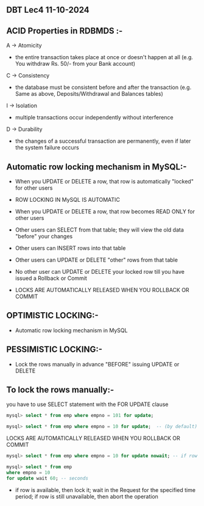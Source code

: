 ## DBT Lec4 11-10-2024

## ACID  Properties in RDBMDS :-
A -> Atomicity
* the entire transaction takes place at once or doesn't happen at all (e.g. You withdraw Rs. 50/- from your Bank account)

C -> Consistency
* the database must be consistent before and after the transaction (e.g. Same as above, Deposits/Withdrawal and Balances tables)

I -> Isolation
* multiple transactions occur independently without interference

D -> Durability
* the changes of a successful transaction are permanently, even if later the system failure occurs

## Automatic row locking mechanism in MySQL:-
* When you UPDATE or DELETE a row, that row is automatically "locked"
for other users

* ROW LOCKING IN MySQL IS AUTOMATIC

* When you UPDATE or DELETE a row, that row becomes READ ONLY
for other users

* Other users can SELECT from that table; they will view the old
data "before" your changes

* Other users can INSERT rows into that table

* Other users can UPDATE or DELETE "other" rows from that table

* No other user can UPDATE or DELETE your locked row till you have
issued a Rollback or Commit

* LOCKS ARE AUTOMATICALLY RELEASED WHEN YOU ROLLBACK OR COMMIT

## OPTIMISTIC LOCKING:-

* Automatic row locking mechanism in MySQL

## PESSIMISTIC LOCKING:-

* Lock the rows manually in advance "BEFORE" issuing UPDATE or DELETE

## To lock the rows manually:-
you have to use SELECT statement with the FOR UPDATE clause

```sql
mysql> select * from emp where empno = 101 for update;
```

```sql
mysql> select * from emp where empno = 10 for update;  -- (by default) it will WAIT in the Request Queue till the row becomes available

```
LOCKS ARE AUTOMATICALLY RELEASED WHEN YOU ROLLBACK OR COMMIT

```sql
mysql> select * from emp where empno = 10 for update nowait; -- if row is available, then lock it; else abort the operation
```

```sql
mysql> select * from emp 
where empno = 10
for update wait 60; -- seconds 
```

* if row is available, then lock it; wait in the Request for the specified time period; if row is still unavailable, then abort the operation
